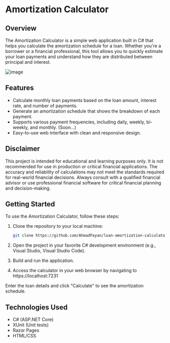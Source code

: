 # Amortization Calculator

## Overview

The Amortization Calculator is a simple web application built in C# that helps you calculate the amortization schedule for a loan. Whether you're a borrower or a financial professional, this tool allows you to quickly estimate your loan payments and understand how they are distributed between principal and interest.

![image](https://github.com/AhmadPayan/loan-amortization-calculator/assets/30901944/ae2de3d8-5cd8-44ac-a1f9-3855378d876e)

## Features

- Calculate monthly loan payments based on the loan amount, interest rate, and number of payments.
- Generate an amortization schedule that shows the breakdown of each payment.
- Supports various payment frequencies, including daily, weekly, bi-weekly, and monthly. (Soon...)
- Easy-to-use web interface with clean and responsive design.

## Disclaimer

This project is intended for educational and learning purposes only. It is not recommended for use in production or critical financial applications. The accuracy and reliability of calculations may not meet the standards required for real-world financial decisions. Always consult with a qualified financial advisor or use professional financial software for critical financial planning and decision-making.

## Getting Started

To use the Amortization Calculator, follow these steps:

1. Clone the repository to your local machine:

   ```bash
   git clone https://github.com/AhmadPayan/loan-amortization-calculator.git
   ```

2. Open the project in your favorite C# development environment (e.g., Visual Studio, Visual Studio Code).

3. Build and run the application.

4. Access the calculator in your web browser by navigating to https://localhost:7231

Enter the loan details and click "Calculate" to see the amortization schedule.

## Technologies Used
- C# (ASP.NET Core)
- XUnit (Unit tests)
- Razor Pages
- HTML/CSS
